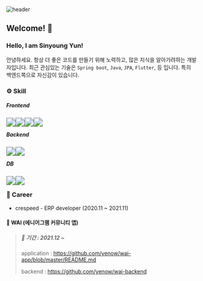 ![header](https://capsule-render.vercel.app/api?type=waving&color=auto&height=300&section=header&text=sinyoung`s%20github&fontSize=40&fontColor=ffffff)


## Welcome! 👋

### Hello, I am Sinyoung Yun!

안녕하세요. 항상 더 좋은 코드를 만들기 위해 노력하고, 많은 지식을 알아가려하는 개발자입니다. 최근 관심있는 기술은 `Spring boot`, `Java`, `JPA`, `Flutter`, 등 입니다. 특히 백엔드쪽으로 자신감이 있습니다.

### ⚙️ Skill

##### Frontend

<img src="https://img.shields.io/badge/Html-E34F26?style=flat-square&logo=Html5&logoColor=white" style="zoom:150%; float: left" />&nbsp;<img src="https://img.shields.io/badge/CSS-1572B6?style=flat-square&logo=CSS3&logoColor=white" style="zoom:150%; float: left" />&nbsp;<img src="https://img.shields.io/badge/JavaScript-F7DF1E?style=flat-square&logo=JavaScript&logoColor=white" style="zoom:150%; float: left" />&nbsp;<img src="https://img.shields.io/badge/React-61DAFB?style=flat-square&logo=React&logoColor=white" style="zoom:150%; float: left" />

##### Backend

<img src="https://img.shields.io/badge/Java-007396?style=flat-square&logo=Java&logoColor=white" style="zoom:150%; float: left" />&nbsp;<img src="https://img.shields.io/badge/SpringBoot-6DB33F?style=flat-square&logo=SpringBoot&logoColor=white" style="zoom:150%; float: left" />

##### DB

<img src="https://img.shields.io/badge/Oracle-F80000?style=flat-square&logo=Oracle&logoColor=white" style="zoom:150%; float: left" />&nbsp;<img src="https://img.shields.io/badge/MySQL-4479A1?style=flat-square&logo=MySQL&logoColor=white" style="zoom:150%; float: left" />

### 🔭 Career

- crespeed - ERP developer (2020.11 ~ 2021.11)

#### 📱 WAI (에니어그램 커뮤니티 앱)



> ##### 📆 기간 : 2021.12 ~ 
>
> application : https://github.com/yenow/wai-app/blob/master/README.md
>
> backend : https://github.com/yenow/wai-backend


